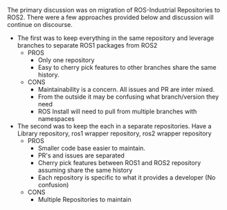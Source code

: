 The primary discussion was on migration of ROS-Industrial Repositories to ROS2. There were a few approaches provided below and discussion will continue on discourse.

- The first was to keep everything in the same repository and leverage branches to separate ROS1 packages from ROS2
  - PROS
    - Only one repository
    - Easy to cherry pick features to other branches share the same history.
  - CONS
    - Maintainability is a concern. All issues and PR are inter mixed.
    - From the outside it may be confusing what branch/version they need
    - ROS Install will need to pull from multiple branches with namespaces
- The second was to keep the each in a separate repositories. Have a Library repository, ros1 wrapper repository, ros2 wrapper repository
  - PROS
    - Smaller code base easier to maintain.
    - PR's and issues are separated
    - Cherry pick features between ROS1 and ROS2 repository assuming share the same history
    - Each repository is specific to what it provides a developer (No confusion)
  - CONS
    - Multiple Repositories to maintain
